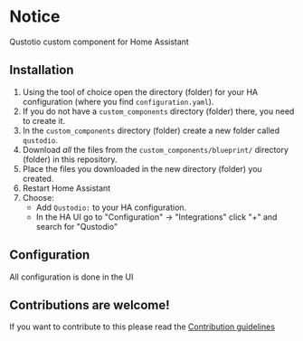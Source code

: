# Notice

Qustotio custom component for Home Assistant

## Installation

1. Using the tool of choice open the directory (folder) for your HA configuration (where you find `configuration.yaml`).
2. If you do not have a `custom_components` directory (folder) there, you need to create it.
3. In the `custom_components` directory (folder) create a new folder called `qustodio`.
4. Download _all_ the files from the `custom_components/blueprint/` directory (folder) in this repository.
5. Place the files you downloaded in the new directory (folder) you created.
6. Restart Home Assistant
7. Choose:
   - Add `Qustodio:` to your HA configuration.
   - In the HA UI go to "Configuration" -> "Integrations" click "+" and search for "Qustodio"
## Configuration

All configuration is done in the UI

## Contributions are welcome!

If you want to contribute to this please read the [Contribution guidelines](CONTRIBUTING.md)
